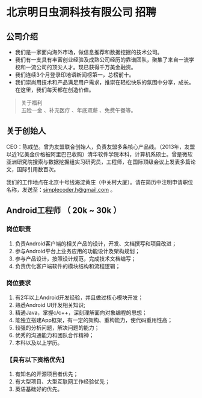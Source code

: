 # 北京明日虫洞科技有限公司 招聘

## 公司介绍
>
* 我们是一家面向海外市场，做信息推荐和数据挖掘的技术公司。
* 我们有一支具有丰富创业经验及成熟公司经历的靠谱团队，聚集了来自一流学校和一流公司的顶尖人才。现已获得千万美金融资。
* 我们连续3个月登录印地语新闻榜第一，总榜前十。
* 我们崇尚用技术和产品满足用户需求，推崇在轻松快乐的氛围中分享，成长。在这里，我们每天都在创造价值。

>关于福利     
五险一金 、补充医疗 、年底双薪 、免费午餐等。

## 关于创始人
CEO：陈彧堃。曾为友盟联合创始人，负责友盟多条核心产品线。（2013年，友盟以近1亿美金价格被阿里巴巴收购）清华软件学院本科，计算机系硕士。曾是微软亚洲研究院搜索与数据挖掘组实习研究员，工程师，在国际顶级会议上发表多篇论文，国际引用数百次。



我们的工作地点在北京十号线海淀黄庄（中关村大厦）。请在简历中注明申请职位名称，发送至：simplecoder.h@gmail.com 。

## Android工程师 （ 20k ~ 30k ）

### 岗位职责

1. 负责Android客户端的相关产品的设计，开发、文档撰写和项目改进；
2. 参与Android平台上业务应用的功能设计及架构规划；
3. 参与产品设计，按照设计规范，完成技术文档编写；
4. 负责优化客户端软件的模块结构和流程逻辑；

### 岗位要求

1. 有2年以上Android开发经验，并且做过核心模块开发；
2. 熟悉Android UI开发相关知识;
3. 精通Java，掌握c/c++，深刻理解面向对象编程的思想；
4. 能独立搭建App框架，有一定的架构、重构能力，使代码重用性高；
5. 较强的分析问题，解决问题的能力；
6. 优秀的沟通能力和团队合作精神；
7. 本科以及以上学历。

### 【具有以下资格优先】

1. 有知名的开源项目者优先；
2. 有大型项目、大型互联网工作经验优先；
3. 英语基础好的优先。
